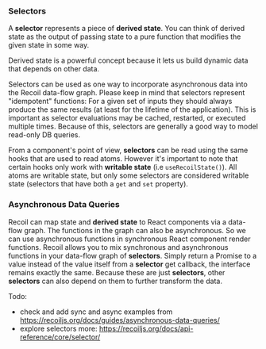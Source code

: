 ### Selectors
A **selector** represents a piece of **derived state**. You can think of derived state as the output
of passing state to a pure function that modifies the given state in some way.

Derived state is a powerful concept because it lets us build dynamic data that depends on other data.

Selectors can be used as one way to incorporate asynchronous data into the Recoil data-flow graph.
Please keep in mind that selectors represent "idempotent" functions: For a given set of inputs they
should always produce the same results (at least for the lifetime of the application). This is important
as selector evaluations may be cached, restarted, or executed multiple times.
Because of this, selectors are generally a good way to model read-only DB queries.

From a component's point of view, **selectors** can be read using the same hooks that are used to read atoms.
However it's important to note that certain hooks only work with **writable state** (i.e `useRecoilState()`).
All atoms are writable state, but only some selectors are considered writable state (selectors that have both a `get` and `set` property).

### Asynchronous Data Queries

Recoil can map state and **derived state** to React components via a data-flow graph. The functions in the graph can also be asynchronous.
So we can use asynchronous functions in synchronous React component render functions.
Recoil allows you to mix synchronous and asynchronous functions in your data-flow graph of **selectors**.
Simply return a Promise to a value instead of the value itself from a **selector** get callback, the interface remains exactly the same.
Because these are just **selectors**, other **selectors** can also depend on them to further transform the data.

Todo:
- check and add sync and async examples from https://recoiljs.org/docs/guides/asynchronous-data-queries/
- explore selectors more: https://recoiljs.org/docs/api-reference/core/selector/
